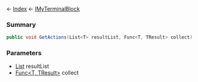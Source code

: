 ← [Index](Api-Index) ← [IMyTerminalBlock](Sandbox.ModAPI.Ingame.IMyTerminalBlock)

### Summary

```csharp
public void GetActions(List<T> resultList, Func<T, TResult> collect)
```

### Parameters

* [List<T>](https://docs.microsoft.com/en-us/dotnet/api/system.collections.generic.list?view=netframework-4.6) resultList
* [Func<T, TResult>](https://docs.microsoft.com/en-us/dotnet/api/system.func?view=netframework-4.6) collect
